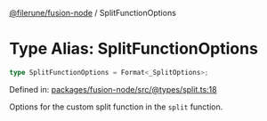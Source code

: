 [@filerune/fusion-node](../README.md) / SplitFunctionOptions

# Type Alias: SplitFunctionOptions

```ts
type SplitFunctionOptions = Format<_SplitOptions>;
```

Defined in: [packages/fusion-node/src/@types/split.ts:18](https://github.com/filerune/javascript/blob/e35128d5deea4a3f64742db5fcfda1a7f8c2cb71/packages/fusion-node/src/@types/split.ts#L18)

Options for the custom split function in the `split` function.
